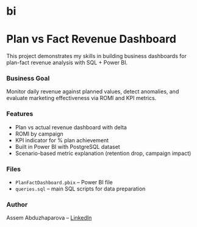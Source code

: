 # bi
# Plan vs Fact Revenue Dashboard 

This project demonstrates my skills in building business dashboards for plan-fact revenue analysis with SQL + Power BI.

### Business Goal
Monitor daily revenue against planned values, detect anomalies, and evaluate marketing effectiveness via ROMI and KPI metrics.

### Features
- Plan vs actual revenue dashboard with delta
- ROMI by campaign
- KPI indicator for % plan achievement
- Built in Power BI with PostgreSQL dataset
- Scenario-based metric explanation (retention drop, campaign impact)

### Files
- `PlanFactDashboard.pbix` – Power BI file
- `queries.sql` – main SQL scripts for data preparation

### Author
Assem Abduzhaparova – [LinkedIn](https://linkedin.com/in/assemabdu)

